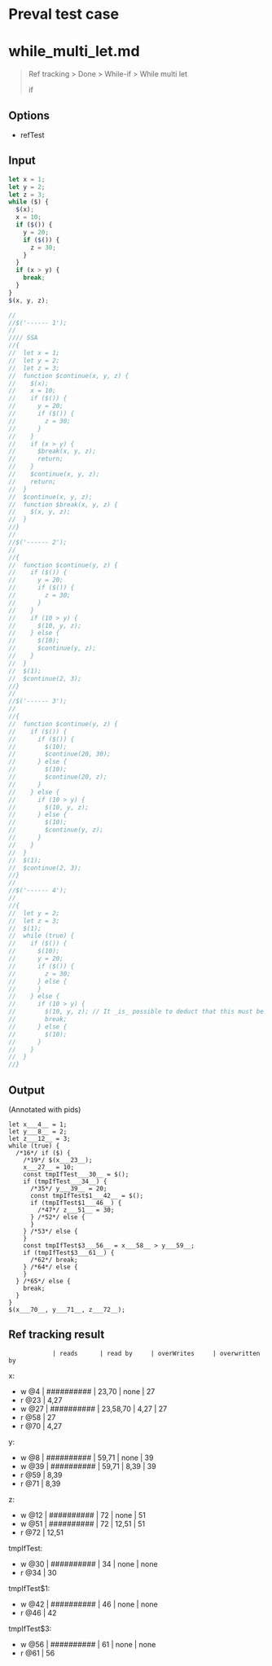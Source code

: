 # Preval test case

# while_multi_let.md

> Ref tracking > Done > While-if > While multi let
>
> if

## Options

- refTest

## Input

`````js filename=intro
let x = 1;
let y = 2;
let z = 3;
while ($) {
  $(x);
  x = 10;
  if ($()) {
    y = 20;
    if ($()) {
      z = 30;
    }
  }
  if (x > y) {
    break;
  }
}
$(x, y, z);

//
//$('------ 1');
//
//// SSA
//{
//  let x = 1;
//  let y = 2;
//  let z = 3;
//  function $continue(x, y, z) {
//    $(x);
//    x = 10;
//    if ($()) {
//      y = 20;
//      if ($()) {
//        z = 30;
//      }
//    }
//    if (x > y) {
//      $break(x, y, z);
//      return;
//    }
//    $continue(x, y, z);
//    return;
//  }
//  $continue(x, y, z);
//  function $break(x, y, z) {
//    $(x, y, z);
//  }
//}
//
//$('------ 2');
//
//{
//  function $continue(y, z) {
//    if ($()) {
//      y = 20;
//      if ($()) {
//        z = 30;
//      }
//    }
//    if (10 > y) {
//      $(10, y, z);
//    } else {
//      $(10);
//      $continue(y, z);
//    }
//  }
//  $(1);
//  $continue(2, 3);
//}
//
//$('------ 3');
//
//{
//  function $continue(y, z) {
//    if ($()) {
//      if ($()) {
//        $(10);
//        $continue(20, 30);
//      } else {
//        $(10);
//        $continue(20, z);
//      }
//    } else {
//      if (10 > y) {
//        $(10, y, z);
//      } else {
//        $(10);
//        $continue(y, z);
//      }
//    }
//  }
//  $(1);
//  $continue(2, 3);
//}
//
//$('------ 4');
//
//{
//  let y = 2;
//  let z = 3;
//  $(1);
//  while (true) {
//    if ($()) {
//      $(10);
//      y = 20;
//      if ($()) {
//        z = 30;
//      } else {
//      }
//    } else {
//      if (10 > y) {
//        $(10, y, z); // It _is_ possible to deduct that this must be $(10, 2, 3) but extremely hard to make that work and then also generic.
//        break;
//      } else {
//        $(10);
//      }
//    }
//  }
//}

`````


## Output

(Annotated with pids)

`````filename=intro
let x___4__ = 1;
let y___8__ = 2;
let z___12__ = 3;
while (true) {
  /*16*/ if ($) {
    /*19*/ $(x___23__);
    x___27__ = 10;
    const tmpIfTest___30__ = $();
    if (tmpIfTest___34__) {
      /*35*/ y___39__ = 20;
      const tmpIfTest$1___42__ = $();
      if (tmpIfTest$1___46__) {
        /*47*/ z___51__ = 30;
      } /*52*/ else {
      }
    } /*53*/ else {
    }
    const tmpIfTest$3___56__ = x___58__ > y___59__;
    if (tmpIfTest$3___61__) {
      /*62*/ break;
    } /*64*/ else {
    }
  } /*65*/ else {
    break;
  }
}
$(x___70__, y___71__, z___72__);
`````


## Ref tracking result


                | reads      | read by     | overWrites     | overwritten by
x:
  - w @4       | ########## | 23,70       | none           | 27
  - r @23      | 4,27
  - w @27      | ########## | 23,58,70    | 4,27           | 27
  - r @58      | 27
  - r @70      | 4,27

y:
  - w @8       | ########## | 59,71       | none           | 39
  - w @39      | ########## | 59,71       | 8,39           | 39
  - r @59      | 8,39
  - r @71      | 8,39

z:
  - w @12      | ########## | 72          | none           | 51
  - w @51      | ########## | 72          | 12,51          | 51
  - r @72      | 12,51

tmpIfTest:
  - w @30      | ########## | 34          | none           | none
  - r @34      | 30

tmpIfTest$1:
  - w @42       | ########## | 46          | none           | none
  - r @46       | 42

tmpIfTest$3:
  - w @56       | ########## | 61          | none           | none
  - r @61       | 56
